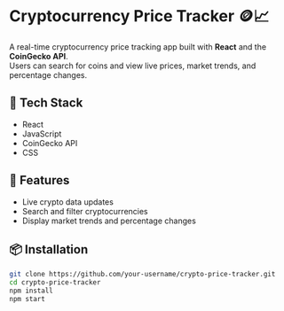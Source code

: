 # Cryptocurrency Price Tracker 🪙📈

A real-time cryptocurrency price tracking app built with **React** and the **CoinGecko API**.  
Users can search for coins and view live prices, market trends, and percentage changes.

## 🔧 Tech Stack
- React  
- JavaScript  
- CoinGecko API  
- CSS  

## 🚀 Features
- Live crypto data updates  
- Search and filter cryptocurrencies  
- Display market trends and percentage changes  

## 📦 Installation

```bash
git clone https://github.com/your-username/crypto-price-tracker.git
cd crypto-price-tracker
npm install
npm start

